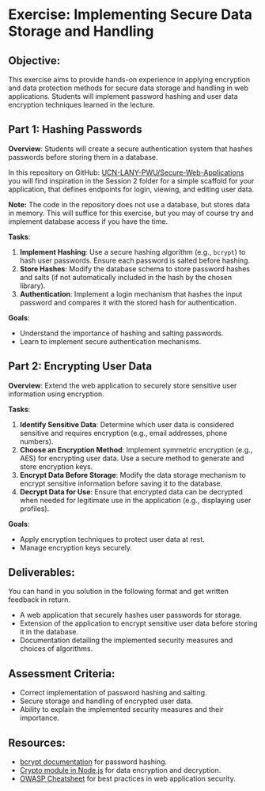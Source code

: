 # Exercise: Implementing Secure Data Storage and Handling

## Objective:
This exercise aims to provide hands-on experience in applying encryption and data protection methods for secure data storage and handling in web applications. Students will implement password hashing and user data encryption techniques learned in the lecture.

## Part 1: Hashing Passwords

**Overview**: Students will create a secure authentication system that hashes passwords before storing them in a database. 

In this repository on GitHub:  [UCN-LANY-PWU/Secure-Web-Applications](https://github.com/UCN-LANY-PWU/secure-web-applications) you will find inspiration in the Session 2 folder for a simple scaffold for your application, that defines endpoints for login, viewing, and editing user data. 

**Note:** The code in the repository does not use a database, but stores data in memory. This will suffice for this exercise, but you may of course try and implement database access if you have the time.

**Tasks**:
1. **Implement Hashing**: Use a secure hashing algorithm (e.g., `bcrypt`) to hash user passwords. Ensure each password is salted before hashing.
2. **Store Hashes**: Modify the database schema to store password hashes and salts (if not automatically included in the hash by the chosen library).
3. **Authentication**: Implement a login mechanism that hashes the input password and compares it with the stored hash for authentication.

**Goals**:
- Understand the importance of hashing and salting passwords.
- Learn to implement secure authentication mechanisms.

## Part 2: Encrypting User Data

**Overview**: Extend the web application to securely store sensitive user information using encryption.

**Tasks**:
1. **Identify Sensitive Data**: Determine which user data is considered sensitive and requires encryption (e.g., email addresses, phone numbers).
2. **Choose an Encryption Method**: Implement symmetric encryption (e.g., AES) for encrypting user data. Use a secure method to generate and store encryption keys.
3. **Encrypt Data Before Storage**: Modify the data storage mechanism to encrypt sensitive information before saving it to the database.
4. **Decrypt Data for Use**: Ensure that encrypted data can be decrypted when needed for legitimate use in the application (e.g., displaying user profiles).

**Goals**:
- Apply encryption techniques to protect user data at rest.
- Manage encryption keys securely.

## Deliverables:  
You can hand in you solution in the following format and get written feedback in return.
- A web application that securely hashes user passwords for storage.
- Extension of the application to encrypt sensitive user data before storing it in the database.
- Documentation detailing the implemented security measures and choices of algorithms.

## Assessment Criteria:
- Correct implementation of password hashing and salting.
- Secure storage and handling of encrypted user data.
- Ability to explain the implemented security measures and their importance.

## Resources:
- [bcrypt documentation](https://www.npmjs.com/package/bcrypt) for password hashing.
- [Crypto module in Node.js](https://nodejs.org/api/crypto.html) for data encryption and decryption.
- [OWASP Cheatsheet](https://cheatsheetseries.owasp.org/) for best practices in web application security.

